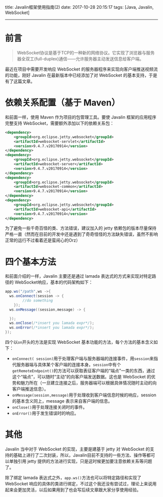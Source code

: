 title: Javalin框架使用指南(2)
date: 2017-10-28 20:15:17
tags: [Java, Javalin, WebSocket]

---

# 前言
> WebSocket协议是基于TCP的一种新的网络协议。它实现了浏览器与服务器全双工(full-duplex)通信——允许服务器主动发送信息给客户端。

最近在项目中需要开发响应 WebSocket 的服务器程序来实现向客户端推送视频流的功能，刚好 Javalin 在最新版本中已经添加了对 WebSocket 的基本支持，于是有了这篇文章。
<!--more-->

# 依赖关系配置（基于 Maven）

和前面一样，使用 Maven 作为项目的包管理工具。要使 Javalin 框架的应用程序完整支持 WebSocket，需要额外添加以下的依赖关系包：

```XML
<dependency>
    <groupId>org.eclipse.jetty.websocket</groupId>
    <artifactId>websocket-servlet</artifactId>
    <version>9.4.7.v20170914</version>
</dependency>
<dependency>
    <groupId>org.eclipse.jetty.websocket</groupId>
    <artifactId>websocket-server</artifactId>
    <version>9.4.7.v20170914</version>
</dependency>
<dependency>
    <groupId>org.eclipse.jetty.websocket</groupId>
    <artifactId>websocket-common</artifactId>
    <version>9.4.7.v20170914</version>
</dependency>
<dependency>
    <groupId>org.eclipse.jetty.websocket</groupId>
    <artifactId>websocket-api</artifactId>
    <version>9.4.7.v20170914</version>
</dependency>
```

为了避免一些千奇百怪的类、方法错误，建议加入的 jetty 依赖包的版本尽量保持严格一直（然而在目前的开发中还是遇到了奇奇怪怪的方法缺失错误，虽然不影响正常的运行不过看着还是蛮闹心的Orz）

# 四个基本方法

和前面介绍的一样，Javalin 主要还是通过 lamada 表达式的方式来实现对特定路径的 WebSocket响应，基本的代码架构如下：

```java
app.ws("/path",ws ->{
  ws.onConnect(session -> {
        //do something
    });
  ws.onMessage((session,message) -> {
      
  });
  ws.onClose(/*insert you lamada expr*/);
  ws.onError(/*insert you lamada expr*/);
});
```

四个以`on`开头的方法是实现 WebSocket 基本功能的方法，每个方法的基本含义如下：

- `onConnect( session)`用于处理客户端与服务器端的连接事件，用`session`来指代服务器端与具体某个客户端的连接本身。`session`中有个`getRemoteEndpoint()`的方法可以获取表征客户端的“端点”一类的东西，通过这个“端点”，可以随时“主动”的向客户端发送数据。这也是 WebSocket 的优势和魅力所在（一旦建立连接之后，服务器端可以根据具体情况随时主动的向客户端推送信息）。
- `onMessage(session,message)`用于处理收到客户端信息时候的响应，session 的基本含义同上，message 表示来自客户端的信息。
- `onClose()`用于处理连接关闭时的事件。
- `onError()`用于发生错误时的响应。

# 其他

Javalin 当中对于 WebSocket 的实现，主要是建基于 jetty 对 WebSocket 的支持的基础上进行了二次封装，所以，Javalin目前不支持的一些方法、操作等都可以单独引用 jetty 提供的方法进行实现，只是这时候更加要注意依赖关系等问题了。

除了绑定 lamada 表达式之外，`app.ws()`方法也可以将特定路径和实现了 WebSocket 响应的具体的类进行绑定，不过这个我还没有尝试过，理论上来说用起来会更加灵活，以后如果用到了也会写后续文章跟大家分享使用经验。

